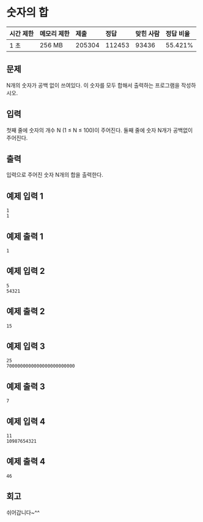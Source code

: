 # 숫자의 합

| 시간 제한 | 메모리 제한 | 제출   | 정답   | 맞힌 사람 | 정답 비율 |
| :-------- | :---------- | :----- | :----- | :-------- | :-------- |
| 1 초      | 256 MB      | 205304 | 112453 | 93436     | 55.421%   |

## 문제

N개의 숫자가 공백 없이 쓰여있다. 이 숫자를 모두 합해서 출력하는 프로그램을 작성하시오.

## 입력

첫째 줄에 숫자의 개수 N (1 ≤ N ≤ 100)이 주어진다. 둘째 줄에 숫자 N개가 공백없이 주어진다.

## 출력

입력으로 주어진 숫자 N개의 합을 출력한다.

## 예제 입력 1

```
1
1
```

## 예제 출력 1

```
1
```

## 예제 입력 2

```
5
54321
```

## 예제 출력 2

```
15
```

## 예제 입력 3

```
25
7000000000000000000000000
```

## 예제 출력 3

```
7
```

## 예제 입력 4

```
11
10987654321
```

## 예제 출력 4

```
46
```

## 회고
쉬어갑니다~^^